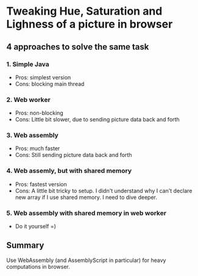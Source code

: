 # Tweaking Hue, Saturation and Lighness of a picture in browser
## 4 approaches to solve the same task

### 1. Simple Java
- Pros: simplest version
- Cons: blocking main thread

### 2. Web worker
- Pros: non-blocking
- Cons: Little bit slower, due to sending picture data back and forth

### 3. Web assembly
- Pros: much faster
- Cons: Still sending picture data back and forth

### 4. Web assemly, but with shared memory
- Pros: fastest version
- Cons: A little bit tricky to setup. I didn't understand why I can't declare new array if I use shared memory. I need to dive deeper.

### 5. Web assembly with shared memory in web worker
- Do it yourself =)

## Summary
Use WebAssembly (and AssemblyScript in particular) for heavy computations in browser.
